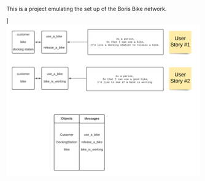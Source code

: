 This is a project emulating the set up of the Boris Bike network.

]![Boris Bikes User Story](./exercises/Boris-Bike-User-Story.png)
